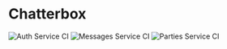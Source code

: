 # Chatterbox

![Auth Service CI](https://github.com/abhithube/chatterbox-microservices/actions/workflows/auth-test.yaml/badge.svg)
![Messages Service CI](https://github.com/abhithube/chatterbox-microservices/actions/workflows/messages-test.yaml/badge.svg)
![Parties Service CI](https://github.com/abhithube/chatterbox-microservices/actions/workflows/parties-test.yaml/badge.svg)
